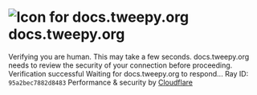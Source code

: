 # ![Icon for docs.tweepy.org](https://docs.tweepy.org/favicon.ico)docs.tweepy.org
Verifying you are human. This may take a few seconds.
docs.tweepy.org needs to review the security of your connection before proceeding.
Verification successful
Waiting for docs.tweepy.org to respond...
Ray ID: `95a2bec7882d8483`
Performance & security by [Cloudflare](https://www.cloudflare.com?utm_source=challenge&utm_campaign=m)
